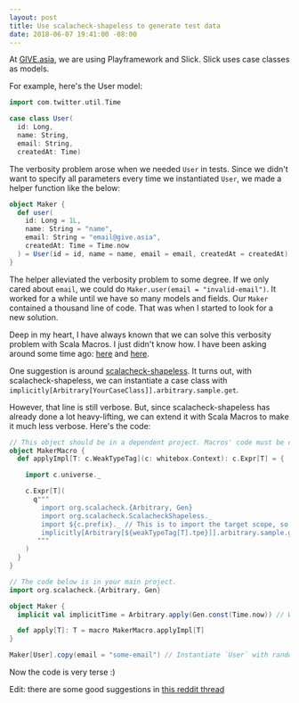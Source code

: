 ```yaml
---
layout: post
title: Use scalacheck-shapeless to generate test data
date: 2018-06-07 19:41:00 -08:00
---
```


At [GIVE.asia](https://give.asia), we are using Playframework and Slick. Slick uses case classes as models.

<!---excerpt--->

For example, here's the User model:

```scala
import com.twitter.util.Time

case class User(
  id: Long,
  name: String,
  email: String,
  createdAt: Time)
```

The verbosity problem arose when we needed `User` in tests. Since we didn't want to specify all parameters every time we instantiated `User`, we made a helper function like the below:

```scala
object Maker {
  def user(
    id: Long = 1L,
    name: String = "name",
    email: String = "email@give.asia",
    createdAt: Time = Time.now
  ) = User(id = id, name = name, email = email, createdAt = createdAt)
}
```

The helper alleviated the verbosity problem to some degree. If we only cared about `email`, we could do `Maker.user(email = "invalid-email")`. It worked for a while until we have so many models and fields. Our `Maker` contained a thousand line of code. That was when I started to look for a new solution.

Deep in my heart, I have always known that we can solve this verbosity problem with Scala Macros. I just didn't know how. I have been asking around some time ago: [here](https://www.reddit.com/r/scala/comments/7fgvjo/how_to_generate_a_function_to_instantiate_a_case/) and [here](https://stackoverflow.com/questions/47482542/generate-a-function-to-instantiate-a-case-class-with-default-values-using-scala).

One suggestion is around [scalacheck-shapeless](https://github.com/alexarchambault/scalacheck-shapeless). It turns out, with scalacheck-shapeless, we can instantiate a case class with `implicitly[Arbitrary[YourCaseClass]].arbitrary.sample.get`.

However, that line is still verbose. But, since scalacheck-shapeless has already done a lot heavy-lifting, we can extend it with Scala Macros to make it much less verbose. Here's the code:

```scala
// This object should be in a dependent project. Macros' code must be compiled before the main project's compilation.
object MakerMacro {
  def applyImpl[T: c.WeakTypeTag](c: whitebox.Context): c.Expr[T] = {

    import c.universe._

    c.Expr[T](
      q"""
        import org.scalacheck.{Arbitrary, Gen}
        import org.scalacheck.ScalacheckShapeless._
        import ${c.prefix}._ // This is to import the target scope, so that the line below can access `implicitTime`.
        implicitly[Arbitrary[${weakTypeTag[T].tpe}]].arbitrary.sample.get
       """
    )
  }
}

// The code below is in your main project.
import org.scalacheck.{Arbitrary, Gen}

object Maker {
  implicit val implicitTime = Arbitrary.apply(Gen.const(Time.now)) // We need this because shapeless doesn't know how to generate `Time`.

  def apply[T]: T = macro MakerMacro.applyImpl[T]
}

Maker[User].copy(email = "some-email") // Instantiate `User` with random values.
```

Now the code is very terse :)

Edit: there are some good suggestions in [this reddit thread](https://www.reddit.com/r/scala/comments/8kaguf/use_scalacheckshapeless_to_instantiate_a_case/)
